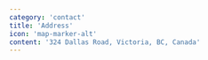 ```yaml
---
category: 'contact'
title: 'Address'
icon: 'map-marker-alt'
content: '324 Dallas Road, Victoria, BC, Canada'
---
```

